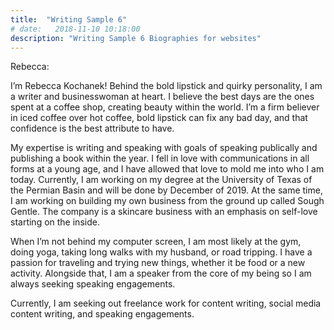 ```yaml
---
title:  "Writing Sample 6"
# date:   2018-11-10 10:18:00
description: "Writing Sample 6 Biographies for websites"
---
```


Rebecca: 

 I’m Rebecca Kochanek! Behind the bold lipstick and quirky personality, I am a writer and businesswoman at heart. I believe the best days are the ones spent at a coffee shop, creating beauty within the world. I’m a firm believer in iced coffee over hot coffee, bold lipstick can fix any bad day, and that confidence is the best attribute to have. 

My expertise is writing and speaking with goals of speaking publically and publishing a book within the year. I fell in love with communications in all forms at a young age, and I have allowed that love to mold me into who I am today. Currently, I am working on my degree at the University of Texas of the Permian Basin and will be done by December of 2019. At the same time, I am working on building my own business from the ground up called Sough Gentle. The company is a skincare business with an emphasis on self-love starting on the inside. 

When I’m not behind my computer screen, I am most likely at the gym, doing yoga, taking long walks with my husband, or road tripping. I have a passion for traveling and trying new things, whether it be food or a new activity. Alongside that, I am a speaker from the core of my being so I am always seeking speaking engagements. 

Currently, I am seeking out freelance work for content writing, social media content writing, and speaking engagements. 
